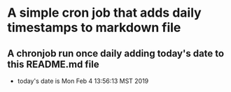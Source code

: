 A simple cron job that adds daily timestamps to markdown file
============================================================
## A chronjob run once daily adding today's date to this README.md file
* today's date is Mon Feb  4 13:56:13 MST 2019
